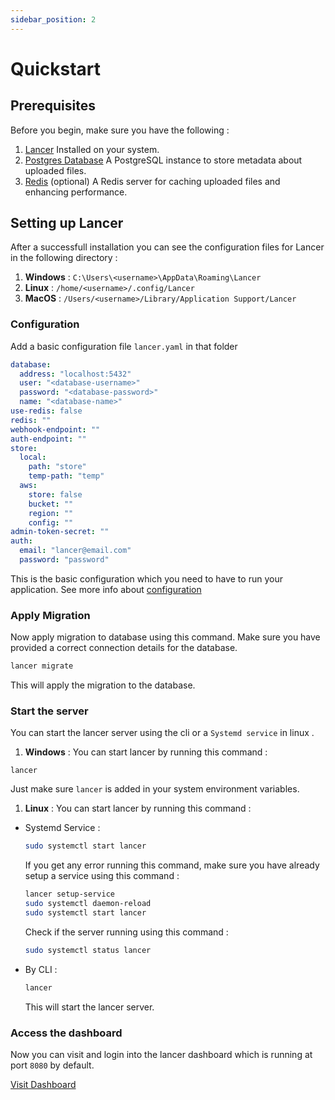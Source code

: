 ```yaml
---
sidebar_position: 2
---
```


# Quickstart

## Prerequisites

Before you begin, make sure you have the following :

1. [Lancer](/docs/installation/) Installed on your system.
2. [Postgres Database](https://www.postgresql.org/) A PostgreSQL instance to store metadata about uploaded files.
3. [Redis](https://redis.io/) (optional) A Redis server for caching uploaded files and enhancing performance.

## Setting up Lancer

After a successfull installation you can see the configuration files for Lancer in the following directory :

1. **Windows** : `C:\Users\<username>\AppData\Roaming\Lancer`
2. **Linux** : `/home/<username>/.config/Lancer`
3. **MacOS** : `/Users/<username>/Library/Application Support/Lancer`

### Configuration

Add a basic configuration file `lancer.yaml` in that folder

```yaml
database:
  address: "localhost:5432"
  user: "<database-username>"
  password: "<database-password>"
  name: "<database-name>"
use-redis: false
redis: ""
webhook-endpoint: ""
auth-endpoint: ""
store:
  local:
    path: "store"
    temp-path: "temp"
  aws:
    store: false
    bucket: ""
    region: ""
    config: ""
admin-token-secret: ""
auth:
  email: "lancer@email.com"
  password: "password"
```

This is the basic configuration which you need to have to run your application. See more info about [configuration](/docs/overview.md)

### Apply Migration

Now apply migration to database using this command. Make sure you have provided a correct connection details for the database.

```bash
lancer migrate
```

This will apply the migration to the database.

### Start the server

You can start the lancer server using the cli or a `Systemd service` in linux .

1. **Windows** : You can start lancer by running this command :

```
lancer
```
Just make sure `lancer` is added in your system environment variables.

1. **Linux** : You can start lancer by running this command :

- Systemd Service :

    ```bash
    sudo systemctl start lancer
    ```

    If you get any error running this command, make sure you have already setup a service using this command :

    ```bash
    lancer setup-service
    sudo systemctl daemon-reload
    sudo systemctl start lancer
    ```

    Check if the server running using this command :

    ```bash
    sudo systemctl status lancer
    ```

- By CLI :

    ```bash
    lancer
    ```

    This will start the lancer server.

### Access the dashboard

Now you can visit and login into the lancer dashboard which is running at port `8080` by default.

[Visit Dashboard](http://localhost:8080)